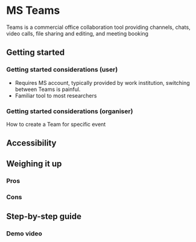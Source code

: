 # MS Teams

Teams is a commercial office collaboration tool providing channels, chats, video calls, file sharing and editing, and meeting booking

## Getting started

### Getting started considerations (user)
- Requires MS account, typically provided by work institution, switching between Teams is painful.
- Familiar tool to most researchers

### Getting started considerations (organiser)
How to create a Team for specific event

## Accessibility

## Weighing it up

### Pros

### Cons

## Step-by-step guide

### Demo video
